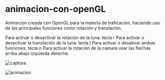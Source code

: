 # animacion-con-openGL
Animación creada con OpenGL para la materia de traficación, haciendo uso de las principales funciones como rotación y translación.

Para activar o desactivar la rotación de la luna: tecla r
Para activar o desactivar la translación de la luna: tecla t
Para activar o desativar ambas funciones: tecla n
Para activar la rotación de la camara usar las flechas arriba abajo izquierda derecha.

![captura](https://user-images.githubusercontent.com/50940896/120901198-fd7b1880-c5fe-11eb-9562-4591a5305176.png)

![animacion](https://github.com/louisLunahz/animacion-con-openGL/blob/main/animacion.gif?raw=true)

